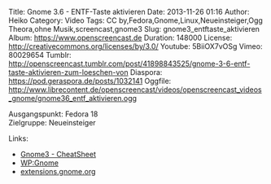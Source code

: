 Title: Gnome 3.6 - ENTF-Taste aktivieren
Date: 2013-11-26 01:16
Author: Heiko
Category: Video
Tags: CC by,Fedora,Gnome,Linux,Neueinsteiger,Ogg Theora,ohne Musik,screencast,gnome3
Slug: gnome3_entftaste_aktivieren
Album: https://www.openscreencast.de
Duration: 148000
License: http://creativecommons.org/licenses/by/3.0/
Youtube: 5BiiOX7vOSg
Vimeo: 80029654
Tumblr: http://openscreencast.tumblr.com/post/41898843525/gnome-3-6-entf-taste-aktivieren-zum-loeschen-von
Diaspora: https://pod.geraspora.de/posts/1032141
Oggfile: http://www.librecontent.de/openscreencast/videos/openscreencast_videos_gnome/gnome36_entf_aktivieren.ogg

Ausgangspunkt: Fedora 18  
Zielgruppe: Neueinsteiger  

Links:

  * [Gnome3 - CheatSheet](http://live.gnome.org/GnomeShell/CheatSheet "Link zu gnome.org" )
  * [WP:Gnome](http://de.wikipedia.org/wiki/Gnome "Link zu Wikipedia Gnome" )
  * [extensions.gnome.org](http://extensions.gnome.org "Link zu extensions von gnome3" )

